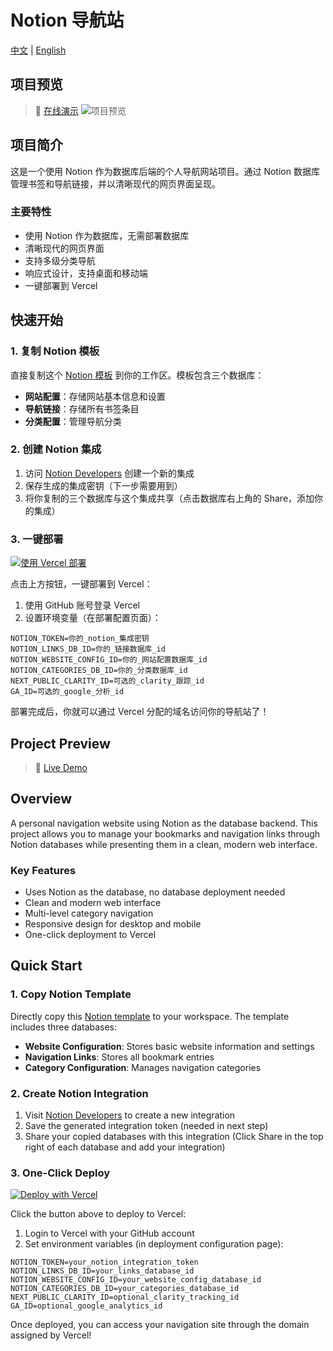 # Notion 导航站

[中文](#chinese) | [English](#english)

<div id="chinese">

## 项目预览
> 🔗 [在线演示](https://portal.ezho.top/)
![项目预览](https://github.com/user-attachments/assets/8d03bf56-5739-4172-86da-043cb61656c8)


## 项目简介
这是一个使用 Notion 作为数据库后端的个人导航网站项目。通过 Notion 数据库管理书签和导航链接，并以清晰现代的网页界面呈现。

### 主要特性
- 使用 Notion 作为数据库，无需部署数据库
- 清晰现代的网页界面
- 支持多级分类导航
- 响应式设计，支持桌面和移动端
- 一键部署到 Vercel

## 快速开始

### 1. 复制 Notion 模板
直接复制这个 [Notion 模板](https://lofty-spear-6f1.notion.site/NotionBookmarks-157a26d324f380c08811f044c8563d04) 到你的工作区。模板包含三个数据库：
- **网站配置**：存储网站基本信息和设置
- **导航链接**：存储所有书签条目
- **分类配置**：管理导航分类

### 2. 创建 Notion 集成
1. 访问 [Notion Developers](https://www.notion.so/my-integrations) 创建一个新的集成
2. 保存生成的集成密钥（下一步需要用到）
3. 将你复制的三个数据库与这个集成共享（点击数据库右上角的 Share，添加你的集成）

### 3. 一键部署
[![使用 Vercel 部署](https://vercel.com/button)](https://vercel.com/new/clone?repository-url=https%3A%2F%2Fgithub.com%2Fmoyuguy%2Fnotion_bookmarks)

点击上方按钮，一键部署到 Vercel：
1. 使用 GitHub 账号登录 Vercel
2. 设置环境变量（在部署配置页面）：
```env
NOTION_TOKEN=你的_notion_集成密钥
NOTION_LINKS_DB_ID=你的_链接数据库_id
NOTION_WEBSITE_CONFIG_ID=你的_网站配置数据库_id
NOTION_CATEGORIES_DB_ID=你的_分类数据库_id
NEXT_PUBLIC_CLARITY_ID=可选的_clarity_跟踪_id
GA_ID=可选的_google_分析_id
```



部署完成后，你就可以通过 Vercel 分配的域名访问你的导航站了！

</div>

<div id="english">

## Project Preview
> 🔗 [Live Demo](https://portal.ezho.top/)

## Overview
A personal navigation website using Notion as the database backend. This project allows you to manage your bookmarks and navigation links through Notion databases while presenting them in a clean, modern web interface.

### Key Features
- Uses Notion as the database, no database deployment needed
- Clean and modern web interface
- Multi-level category navigation
- Responsive design for desktop and mobile
- One-click deployment to Vercel

## Quick Start

### 1. Copy Notion Template
Directly copy this [Notion template](https://lofty-spear-6f1.notion.site/NotionBookmarks-157a26d324f380c08811f044c8563d04) to your workspace. The template includes three databases:
- **Website Configuration**: Stores basic website information and settings
- **Navigation Links**: Stores all bookmark entries
- **Category Configuration**: Manages navigation categories

### 2. Create Notion Integration
1. Visit [Notion Developers](https://www.notion.so/my-integrations) to create a new integration
2. Save the generated integration token (needed in next step)
3. Share your copied databases with this integration (Click Share in the top right of each database and add your integration)

### 3. One-Click Deploy
[![Deploy with Vercel](https://vercel.com/button)](https://vercel.com/new/clone?repository-url=https%3A%2F%2Fgithub.com%2Fmoyuguy%2Fnotion_bookmarks)

Click the button above to deploy to Vercel:
1. Login to Vercel with your GitHub account
2. Set environment variables (in deployment configuration page):
```env
NOTION_TOKEN=your_notion_integration_token
NOTION_LINKS_DB_ID=your_links_database_id
NOTION_WEBSITE_CONFIG_ID=your_website_config_database_id
NOTION_CATEGORIES_DB_ID=your_categories_database_id
NEXT_PUBLIC_CLARITY_ID=optional_clarity_tracking_id
GA_ID=optional_google_analytics_id
```



Once deployed, you can access your navigation site through the domain assigned by Vercel!

</div>
